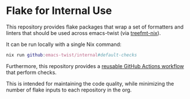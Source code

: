 # Flake for Internal Use

This repository provides flake packages that wrap a set of formatters and
linters that should be used across emacs-twist (via
[treefmt-nix](https://github.com/numtide/treefmt-nix)).

It can be run locally with a single Nix command:

``` nix
nix run github:emacs-twist/internal#default-checks
```

Furthermore, this repository provides a [reusable GitHub Actions
workflow](https://docs.github.com/en/actions/sharing-automations/reusing-workflows)
that perform checks.

This is intended for maintaining the code quality, while minimizing the number
of flake inputs to each repository in the org.
